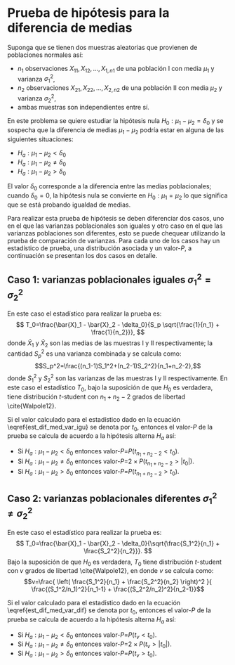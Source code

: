 # Prueba de hipótesis para la diferencia de medias

Suponga que se tienen dos muestras aleatorias que provienen de poblaciones normales así:

- $n_1$ observaciones $X_{11}, X_{12}, \ldots, X_{1,n1}$ de una población I con media $\mu_1$ y varianza $\sigma^2_1$,
- $n_2$ observaciones $X_{21}, X_{22}, \ldots, X_{2,n2}$ de una población II con media $\mu_2$ y varianza $\sigma^2_2$,
- ambas muestras son independientes entre sí.

En este problema se quiere estudiar la hipótesis nula $H_0: \mu_1 - \mu_2 = \delta_0$ y se sospecha que la diferencia de medias $\mu_1 - \mu_2$ podría estar en alguna de las siguientes situaciones:

- $H_a: \mu_1 - \mu_2 < \delta_0$
- $H_a: \mu_1 - \mu_2 \neq \delta_0$
- $H_a: \mu_1 - \mu_2 > \delta_0$

El valor $\delta_0$ corresponde a la diferencia entre las medias poblacionales; cuando $\delta_0=0$, la hipótesis nula se convierte en $H_0: \mu_1 = \mu_2$ lo que significa que se está probando igualdad de medias.

Para realizar esta prueba de hipótesis se deben diferenciar dos casos, uno en el que las varianzas poblacionales son iguales y otro caso en el que las varianzas poblaciones son diferentes, esto se puede chequear utilizando la prueba de comparación de varianzas. Para cada uno de los casos hay un estadístico de prueba, una distribución asociada y un valor-$P$, a continuación se presentan los dos casos en detalle.

## Caso 1: varianzas poblacionales iguales $\sigma_1^2 = \sigma_2^2$

En este caso el estadístico para realizar la prueba es:
$$
T_0=\frac{\bar{X}_1 - \bar{X}_2 - \delta_0}{S_p \sqrt{\frac{1}{n_1} + \frac{1}{n_2}}},
$$
donde $\bar{X}_1$ y $\bar{X}_2$ son las medias de las muestras I y II respectivamente; la cantidad $S_p^2$ es una varianza combinada y se calcula como:
$$S_p^2=\frac{(n_1-1)S_1^2+(n_2-1)S_2^2}{n_1+n_2-2},$$
donde $S_1^2$ y $S_2^2$ son las varianzas de las muestras I y II respectivamente. En este caso el estadístico $T_0$, bajo la suposición de que $H_0$ es verdadera, tiene distribución $t$-student con $n_1+n_2-2$ grados de libertad \cite{Walpole12}.

Si el valor calculado para el estadístico dado en la ecuación \eqref{est_dif_med_var_igu} se denota por $t_0$, entonces el valor-$P$ de la prueba se calcula de acuerdo a la hipótesis alterna $H_a$ así:

- Si $H_a: \mu_1 - \mu_2 < \delta_0$ entonces valor-$P$=$P(t_{n_1+n_2-2} < t_0)$. 
- Si $H_a: \mu_1 - \mu_2 \neq \delta_0$ entonces valor-$P$=$2 \times P(t_{n_1+n_2-2} > \lvert t_0 \rvert)$.
- Si $H_a: \mu_1 - \mu_2 > \delta_0$ entonces valor-$P$=$P(t_{n_1+n_2-2} > t_0)$.

## Caso 2: varianzas poblacionales diferentes $\sigma_1^2 \neq \sigma_2^2$

En este caso el estadístico para realizar la prueba es:
$$
T_0=\frac{\bar{X}_1 - \bar{X}_2 - \delta_0}{\sqrt{\frac{S_1^2}{n_1} + \frac{S_2^2}{n_2}}}.
$$
Bajo la suposición de que $H_0$ es verdadera, $T_0$ tiene distribución $t$-student con $v$ grados de libertad \cite{Walpole12}, en donde $v$ se calcula como:
$$v=\frac{ \left( \frac{S_1^2}{n_1} + \frac{S_2^2}{n_2} \right)^2 }{ \frac{(S_1^2/n_1)^2}{n_1-1} + \frac{(S_2^2/n_2)^2}{n_2-1}}$$

Si el valor calculado para el estadístico dado en la ecuación \eqref{est_dif_med_var_dif} se denota por $t_0$, entonces el valor-$P$ de la prueba se calcula de acuerdo a la hipótesis alterna $H_a$ así:

- Si $H_a: \mu_1 - \mu_2 < \delta_0$ entonces valor-$P$=$P(t_{v} < t_0)$. 
- Si $H_a: \mu_1 - \mu_2 \neq \delta_0$ entonces valor-$P$=$2 \times P(t_{v} > \lvert t_0 \rvert)$.
- Si $H_a: \mu_1 - \mu_2 > \delta_0$ entonces valor-$P$=$P(t_{v} > t_0)$.



